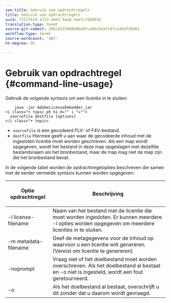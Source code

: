 ```yaml
---
seo-title: Gebruik van opdrachtregels
title: Gebruik van opdrachtregels
uuid: 72117619-a723-49d3-9aa9-5eefcf5b0916
translation-type: tm+mt
source-git-commit: 29bc8323460d9be0fce66cbea7c6fce46df20d61
workflow-type: tm+mt
source-wordcount: '167'
ht-degree: 0%

---
```



# Gebruik van opdrachtregel {#command-line-usage}

Gebruik de volgende syntaxis om een licentie in te sluiten:

```
    java -jar AdobeLicenseEmbedder.jar  
<i class="+ topic ph hi-d="" i "="">
  sourcefile destfile [options] 
</i class="+ topic>
```

* `sourcefile` is een gecodeerd FLV- of F4V-bestand.
* `destfile` Hiermee geeft u aan waar de gecodeerde inhoud met de ingesloten licentie moet worden geschreven. Als een map wordt opgegeven, wordt het bestand in deze map opgeslagen met dezelfde bestandsnaam als het bronbestand, maar de map mag niet de map zijn die het bronbestand bevat.

In de volgende tabel worden de opdrachtregelopties beschreven die samen met de eerder vermelde syntaxis kunnen worden opgegeven:

<table frame="all" colsep="1" rowsep="1" class="+ topic/table adobe-d/table " id="table_hnl_2sy_n4"> 
 <thead class="- topic/thead "> 
  <tr rowsep="1" class="- topic/row "> 
   <th colname="1" class="- topic/entry entry"> <p class="- topic/p ">Optie opdrachtregel </p> </th> 
   <th colname="2" class="- topic/entry entry"> <p class="- topic/p ">Beschrijving </p> </th> 
  </tr> 
 </thead>
 <tbody class="- topic/tbody "> 
  <tr rowsep="1" class="- topic/row "> 
   <td colname="1" class="- topic/entry "> <span class="+ topic/ph pr-d/codeph codeph"> -l license-filename  </span> </td> 
   <td colname="2" class="- topic/entry "> Naam van het bestand met de licentie die moet worden ingesloten. Er kunnen meerdere <span class="codeph"> -l </span> opties worden opgegeven om meerdere licenties in te sluiten. </td> 
  </tr> 
  <tr rowsep="1" class="- topic/row "> 
   <td colname="1" class="- topic/entry "> <span class="+ topic/ph pr-d/codeph codeph"> -m metadata-filename  </span> </td> 
   <td colname="2" class="- topic/entry "> Geef de metagegevens voor de inhoud op waarvoor u een licentie wilt genereren. (Vereist om licentie te genereren) </td> 
  </tr> 
  <tr rowsep="1" class="- topic/row "> 
   <td colname="1" class="- topic/entry "> <span class="codeph"> -noprompt  </span> </td> 
   <td colname="2" class="- topic/entry "> Vraag niet of het doelbestand moet worden overschreven. Als het doelbestand al bestaat en <span class="codeph"> -o </span> niet is ingesteld, wordt een fout geretourneerd. </td> 
  </tr> 
  <tr rowsep="0" class="- topic/row "> 
   <td colname="1" class="- topic/entry "> <span class="codeph"> -o  </span> </td> 
   <td colname="2" class="- topic/entry "> Als het doelbestand al bestaat, overschrijft u dit zonder dat u daarom wordt gevraagd. </td> 
  </tr> 
 </tbody> 
</table>

